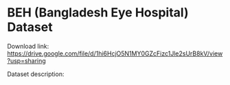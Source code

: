# BEH (Bangladesh Eye Hospital) Dataset

Download link: https://drive.google.com/file/d/1hi6HcjO5N1MY0GZcFizc1Jle2sUrB8kV/view?usp=sharing

Dataset description:
